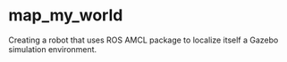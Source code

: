 # map_my_world
Creating a robot that uses ROS AMCL package to localize itself a Gazebo simulation environment.
